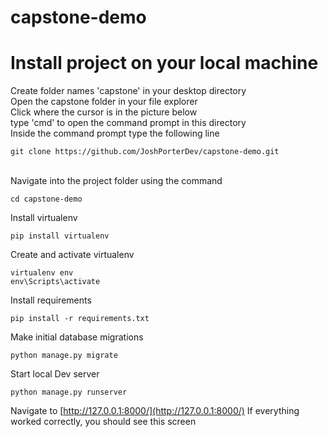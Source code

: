 # capstone-demo

# Install project on your local machine
Create folder names 'capstone' in your desktop directory
<br />
Open the capstone folder in your file explorer
<br />
Click where the cursor is in the picture below
<br />
type 'cmd' to open the command prompt in this directory
<br />
Inside the command prompt type the following line
```
git clone https://github.com/JoshPorterDev/capstone-demo.git
```
<br />
Navigate into the project folder using the command

```
cd capstone-demo
```

Install virtualenv
```
pip install virtualenv
```

Create and activate virtualenv
```
virtualenv env
env\Scripts\activate
```

Install requirements
```
pip install -r requirements.txt
```

Make initial database migrations
```
python manage.py migrate
```

Start local Dev server
```
python manage.py runserver
```

Navigate to [http://127.0.0.1:8000/](http://127.0.0.1:8000/)
If everything worked correctly, you should see this screen
